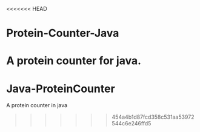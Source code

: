 <<<<<<< HEAD
# Protein-Counter-Java
A protein counter for java.
=======
# Java-ProteinCounter
A protein counter in java
>>>>>>> 454a4b1d87fcd358c531aa53972544c6e246ffd5
